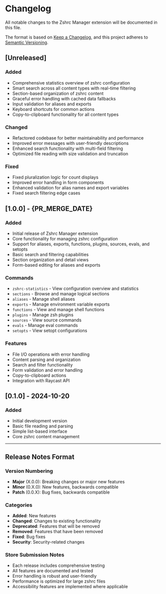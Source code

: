 # Changelog

All notable changes to the Zshrc Manager extension will be documented in this file.

The format is based on [Keep a Changelog](https://keepachangelog.com/en/1.0.0/),
and this project adheres to [Semantic Versioning](https://semver.org/spec/v2.0.0.html).

## [Unreleased]

### Added

- Comprehensive statistics overview of zshrc configuration
- Smart search across all content types with real-time filtering
- Section-based organization of zshrc content
- Graceful error handling with cached data fallbacks
- Input validation for aliases and exports
- Keyboard shortcuts for common actions
- Copy-to-clipboard functionality for all content types

### Changed

- Refactored codebase for better maintainability and performance
- Improved error messages with user-friendly descriptions
- Enhanced search functionality with multi-field filtering
- Optimized file reading with size validation and truncation

### Fixed

- Fixed pluralization logic for count displays
- Improved error handling in form components
- Enhanced validation for alias names and export variables
- Fixed search filtering edge cases

## [1.0.0] - {PR_MERGE_DATE}

### Added

- Initial release of Zshrc Manager extension
- Core functionality for managing zshrc configuration
- Support for aliases, exports, functions, plugins, sources, evals, and setopts
- Basic search and filtering capabilities
- Section organization and detail views
- Form-based editing for aliases and exports

### Commands

- `zshrc-statistics` - View configuration overview and statistics
- `sections` - Browse and manage logical sections
- `aliases` - Manage shell aliases
- `exports` - Manage environment variable exports
- `functions` - View and manage shell functions
- `plugins` - Manage zsh plugins
- `sources` - View source commands
- `evals` - Manage eval commands
- `setopts` - View setopt configurations

### Features

- File I/O operations with error handling
- Content parsing and organization
- Search and filter functionality
- Form validation and error handling
- Copy-to-clipboard actions
- Integration with Raycast API

## [0.1.0] - 2024-10-20

### Added

- Initial development version
- Basic file reading and parsing
- Simple list-based interface
- Core zshrc content management

---

## Release Notes Format

### Version Numbering

- **Major** (X.0.0): Breaking changes or major new features
- **Minor** (0.X.0): New features, backwards compatible
- **Patch** (0.0.X): Bug fixes, backwards compatible

### Categories

- **Added**: New features
- **Changed**: Changes to existing functionality
- **Deprecated**: Features that will be removed
- **Removed**: Features that have been removed
- **Fixed**: Bug fixes
- **Security**: Security-related changes

### Store Submission Notes

- Each release includes comprehensive testing
- All features are documented and tested
- Error handling is robust and user-friendly
- Performance is optimized for large zshrc files
- Accessibility features are implemented where applicable
